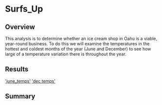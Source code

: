# Surfs_Up

## Overview

This analysis is to determine whether an ice cream shop in Oahu is a viable, year-round business. To do this we will examine the temperatures in the hottest and coldest months of the year (June and December) to see how large of a temperature variation there is throughout the year.

## Results

['june_temps'](Resources/june_temps_df.png)     ['dec temps'](Resources/dec_temps_df.png)

## Summary
